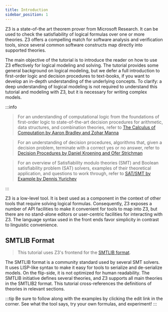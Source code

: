 ```yaml
---
title: Introduction
sidebar_position: 1
---
```



Z3 is a state-of-the art theorem prover from Microsoft Research. It can be used to check the satisfiability of logical formulas over one or more theories. Z3 offers a compelling match for software analysis and verification tools, since several common software constructs map directly into supported theories.

The main objective of the tutorial is to introduce the reader on how to use Z3 effectively for logical modeling and solving. The tutorial provides some general background on logical modeling, but we defer a full introduction to first-order logic and decision procedures to text-books, if you want to develop an in-depth understanding of the underlying concepts. To clarify: a deep understanding of logical modeling is not required to understand this tutorial and modeling with Z3, but it is necessary for writing complex models.

:::info
 
 > For an understanding of computational logic from the foundations of first-order logic to state-of-the-art decision procedures for arithmetic, data structures, and combination theories, refer to  [The Calculus of Computation by Aaron Bradley and Zohar Manna](https://theory.stanford.edu/~arbrad/book.html)

 > For an understanding of decision procedures, algorithms that, given a decision problem, terminate with a correct yes or no answer, refer to [Decision Procedures by Daniel Kroening and Ofer Strichman](http://www.decision-procedures.org/)
 
 > For an overview of Satisfiability modulo theories (SMT) and Boolean satisfiability problem (SAT) solvers, examples of their theoretical application, and questions to work through, refer to [SAT/SMT by Example by Dennis Yurichev](https://sat-smt.codes/SAT_SMT_by_example.pdf) 

:::

Z3 is a low-level tool. It is best used as a component in the context of other tools that require solving logical formulas. Consequently, Z3 exposes a number of API facilities to make it convenient for tools to map into Z3, but there are no stand-alone editors or user-centric facilities for interacting with Z3. The language syntax used in the front ends favor simplicity in contrast to linguistic convenience.

## SMTLIB Format

> This tutorial uses Z3's frontend for the [SMTLIB format](https://smt-lib.org/).

The SMTLIB format is a community standard used by several SMT solvers. 
It uses LISP-like syntax to make it easy for tools to serialize and de-serialize models. 
On the flip-side, it is not optimized for human readability. 
The SMTLIB initiative defines several theories, and Z3 supports all main theories in the SMTLIB2 format.
This tutorial cross-references the definitions of theories in relevant sections.

:::tip
 Be sure to follow along with the examples by clicking the edit link in the corner. See what the tool says, try your own formulas, and experiment!
:::
